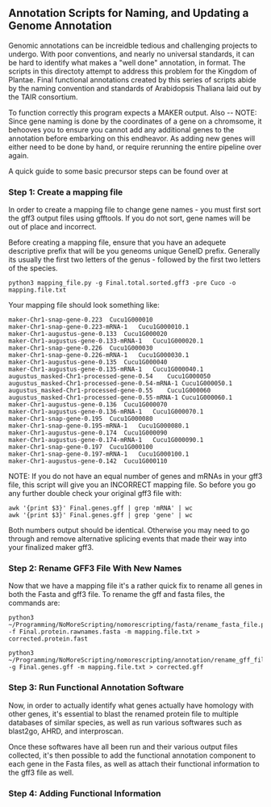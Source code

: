 ## Annotation Scripts for Naming, and Updating a Genome Annotation

Genomic annotations can be increidble tedious and challenging projects to
undergo. With poor conventions, and nearly no universal standards, it can be
hard to identify what makes a "well done" annotation, in format. The scripts in
this directoty attempt to address this problem for the Kingdom of Plantae.
Final functional annotations created by this series of scripts abide by the
naming convention and standards of Arabidopsis Thaliana laid out by the TAIR
consortium.

To function correctly this program expects a MAKER output. Also -- NOTE: Since
gene naming is done by the coordinates of a gene on a chromsome, it behooves
you to ensure you cannot add any additional genes to the annotation before
embarking on this endheavor. As adding new genes will either need to be done by
hand, or require rerunning the entire pipeline over again.

A quick guide to some basic precursor steps can be found over at <Link>


### Step 1: Create a mapping file

In order to create a mapping file to change gene names - you must first sort
the gff3 output files using gfftools. If you do not sort, gene names will be
out of place and incorrect.

Before creating a mapping file, ensure that you have an adequete descriptive
prefix that will be you geneoms unique GeneID prefix. Generally its usually the
first two letters of the genus - followed by the first two letters of the
species.

```
python3 mapping_file.py -g Final.total.sorted.gff3 -pre Cuco -o mapping.file.txt

```

Your mapping file should look something like:
```
maker-Chr1-snap-gene-0.223	Cucu1G000010
maker-Chr1-snap-gene-0.223-mRNA-1	Cucu1G000010.1
maker-Chr1-augustus-gene-0.133	Cucu1G000020
maker-Chr1-augustus-gene-0.133-mRNA-1	Cucu1G000020.1
maker-Chr1-snap-gene-0.226	Cucu1G000030
maker-Chr1-snap-gene-0.226-mRNA-1	Cucu1G000030.1
maker-Chr1-augustus-gene-0.135	Cucu1G000040
maker-Chr1-augustus-gene-0.135-mRNA-1	Cucu1G000040.1
augustus_masked-Chr1-processed-gene-0.54	Cucu1G000050
augustus_masked-Chr1-processed-gene-0.54-mRNA-1	Cucu1G000050.1
augustus_masked-Chr1-processed-gene-0.55	Cucu1G000060
augustus_masked-Chr1-processed-gene-0.55-mRNA-1	Cucu1G000060.1
maker-Chr1-augustus-gene-0.136	Cucu1G000070
maker-Chr1-augustus-gene-0.136-mRNA-1	Cucu1G000070.1
maker-Chr1-snap-gene-0.195	Cucu1G000080
maker-Chr1-snap-gene-0.195-mRNA-1	Cucu1G000080.1
maker-Chr1-augustus-gene-0.174	Cucu1G000090
maker-Chr1-augustus-gene-0.174-mRNA-1	Cucu1G000090.1
maker-Chr1-snap-gene-0.197	Cucu1G000100
maker-Chr1-snap-gene-0.197-mRNA-1	Cucu1G000100.1
maker-Chr1-augustus-gene-0.142	Cucu1G000110
```

NOTE: If you do not have an equal number of genes and mRNAs in your gff3 file,
this script will give you an INCORRECT mapping file. So before you go any
further double check your original gff3 file with:

```
awk '{print $3}' Final.genes.gff | grep 'mRNA' | wc
awk '{print $3}' Final.genes.gff | grep 'gene' | wc
```

Both numbers output should be identical. Otherwise you may need to go through
and remove alternative splicing events that made their way into your finalized
maker gff3.


### Step 2: Rename GFF3 File With New Names

Now that we have a mapping file it's a rather quick fix to rename all genes in
both the Fasta and gff3 file. To rename the gff and fasta files, the commands
are: 

```
python3 ~/Programming/NoMoreScripting/nomorescripting/fasta/rename_fasta_file.py -f Final.protein.rawnames.fasta -m mapping.file.txt > corrected.protein.fast

python3 ~/Programming/NoMoreScripting/nomorescripting/annotation/rename_gff_file.py -g Final.genes.gff -m mapping.file.txt > corrected.gff
```

### Step 3: Run Functional Annotation Software

Now, in order to actually identify what genes actually have homology with other
genes, it's essential to blast the renamed protein file to multiple databases
of similar species, as well as run various softwares such as blast2go, AHRD,
and interproscan.

Once these softwares have all been run and their various output files
collected, it's then possible to add the functional annotation component to
each gene in the Fasta files, as well as attach their functional information to
the gff3 file as well.

### Step 4: Adding Functional Information







